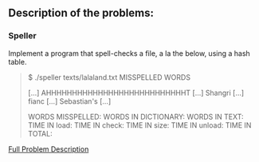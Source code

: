 ## Description of the problems:

### Speller
Implement a program that spell-checks a file, a la the below, using a hash table.

>$ ./speller texts/lalaland.txt
>MISSPELLED WORDS
>
>[...]
>AHHHHHHHHHHHHHHHHHHHHHHHHHHHT
>[...]
>Shangri
>[...]
>fianc
>[...]
>Sebastian's
>[...]
>
>WORDS MISSPELLED:
>WORDS IN DICTIONARY:
>WORDS IN TEXT:
>TIME IN load:
>TIME IN check:
>TIME IN size:
>TIME IN unload:
>TIME IN TOTAL:

[Full Problem Description](https://cs50.harvard.edu/x/2021/psets/5/speller/)